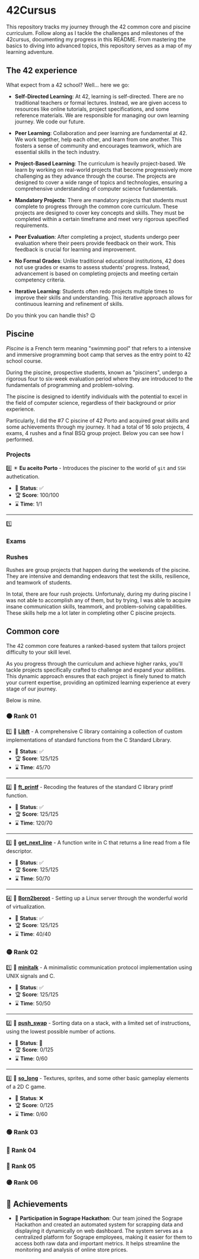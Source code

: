 # 42Cursus

This repository tracks my journey through the 42 common core and piscine curriculum. Follow along as I tackle the challenges and milestones of the 42cursus, documenting my progress in this README. From mastering the basics to diving into advanced topics, this repository serves as a map of my learning adventure.

## The 42 experience

What expect from a 42 school? Well... here we go:

- **Self-Directed Learning**: At 42, learning is self-directed. There are no traditional teachers or formal lectures. Instead, we are given access to resources like online tutorials, project specifications, and some reference materials. We are responsible for managing our own learning journey. We code our future.

- **Peer Learning**: Collaboration and peer learning are fundamental at 42. We work together, help each other, and learn from one another. This fosters a sense of community and encourages teamwork, which are essential skills in the tech industry.

- **Project-Based Learning**: The curriculum is heavily project-based. We learn by working on real-world projects that become progressively more challenging as they advance through the course. The projects are designed to cover a wide range of topics and technologies, ensuring a comprehensive understanding of computer science fundamentals.

- **Mandatory Projects**: There are mandatory projects that students must complete to progress through the common core curriculum. These projects are designed to cover key concepts and skills. They must be completed within a certain timeframe and meet very rigorous specified requirements.

- **Peer Evaluation**: After completing a project, students undergo peer evaluation where their peers provide feedback on their work. This feedback is crucial for learning and improvement.

- **No Formal Grades**: Unlike traditional educational institutions, 42 does not use grades or exams to assess students' progress. Instead, advancement is based on completing projects and meeting certain competency criteria.

- **Iterative Learning**: Students often redo projects multiple times to improve their skills and understanding. This iterative approach allows for continuous learning and refinement of skills.

Do you think you can handle this? 😉

## Piscine

_Piscine_ is a French term meaning "swimming pool" that refers to a intensive and immersive programming boot camp that serves as the entry point to 42 school course.

During the piscine, prospective students, known as "pisciners", undergo a rigorous four to six-week evaluation period where they are introduced to the fundamentals of programming and problem-solving.

The piscine is designed to identify individuals with the potential to excel in the field of computer science, regardless of their background or prior experience.

Particularly, I did the #7 C piscine of 42 Porto and acquired great skills and some achievements through my journey. It had a total of 16 solo projects, 4 exams, 4 rushes and a final BSQ group project. Below you can see how I performed.

### Projects

0️⃣ ✴️ **Eu aceito Porto** - Introduces the pisciner to the world of `git` and `SSH` authetication.

- 🚀 **Status**: ✅
- 🏆 **Score**: 100/100
- ⌛ **Time**: 1/1

---

1️⃣

### Exams

### Rushes

Rushes are group projects that happen during the weekends of the piscine. They are intensive and demanding endeavors that test the skills, resilience, and teamwork of students.

In total, there are four rush projects. Unfortunaly, during my during piscine I was not able to accomplish any of them, but by trying, I was able to acquire insane communication skills, teammork, and problem-solving capabilities. These skills help me a lot later in completing other C piscine projects.

## Common core

The 42 common core features a ranked-based system that tailors project difficulty to your skill level.

As you progress through the curriculum and achieve higher ranks, you'll tackle projects specifically crafted to challenge and expand your abilities. This dynamic approach ensures that each project is finely tuned to match your current expertise, providing an optimized learning experience at every stage of our journey.

Below is mine.

### 🟠 Rank 01

1️⃣ 🌟 **[Libft](https://github.com/adryeeel/libft)** - A comprehensive C library containing a collection of custom implementations of standard functions from the C Standard Library.

- 🚀 **Status**: ✅
- 🏆 **Score**: 125/125
- ⌛ **Time**: 45/70

---

2️⃣ 🌟 **[ft_printf](https://github.com/adryeeel/ft_printf)** - Recoding the features of the standard C library printf function.

- 🚀 **Status**: ✅
- 🏆 **Score**: 125/125
- ⌛ **Time**: 120/70

---

3️⃣ 🌟 **[get_next_line](https://github.com/adryeeel/get_next_line)** - A function write in C that returns a line read from a file descriptor.

- 🚀 **Status**: ✅
- 🏆 **Score**: 125/125
- ⌛ **Time**: 50/70

---

4️⃣ 🌟 **[Born2beroot](https://github.com/adryeeel/born2beroot)** - Setting up a Linux server through the wonderful world of virtualization.

- 🚀 **Status**: ✅
- 🏆 **Score**: 125/125
- ⌛ **Time**: 40/40

### 🟡 Rank 02

1️⃣ 🌟 **[minitalk](https://github.com/adryeeel/minitalk)** - A minimalistic communication protocol implementation using UNIX signals and C.

- 🚀 **Status**: ✅
- 🏆 **Score**: 125/125
- ⌛ **Time**: 50/50

---

2️⃣ 🌟 **[push_swap](https://github.com/adryeeel/push_swap)** - Sorting data on a stack, with a limited set of instructions, using the lowest possible number of actions.

- 🚀 **Status**: 🚧
- 🏆 **Score**: 0/125
- ⌛ **Time**: 0/60

---

3️⃣ 🌟 **[so_long](https://github.com/adryeeel/so_long)** - Textures, sprites,
and some other basic gameplay elements of a 2D C game.

- 🚀 **Status**: ❌
- 🏆 **Score**: 0/125
- ⌛ **Time**: 0/60

### 🟢 Rank 03

### 🔵 Rank 04

### 🔴 Rank 05

### 🟣 Rank 06

## 🏅 Achievements

- 🍇 **Participation in Sogrape Hackathon**: Our team joined the Sogrape Hackathon and created an automated system for scrapping data and displaying it dynamically on web dashboard. The system serves as a centralized platform for Sogrape employees, making it easier for them to access both raw data and important metrics. It helps streamline the monitoring and analysis of online store prices.
